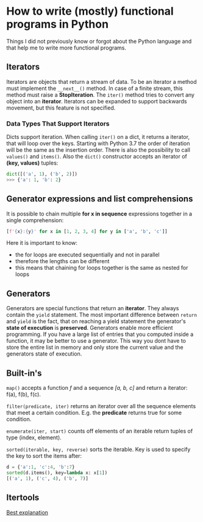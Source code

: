 # How to write (mostly) functional programs in Python
Things I did not previously know or forgot about the Python language and that help me to write more functional programs.

## Iterators
Iterators are objects that return a stream of data. To be an iterator a method must implement the `__next__()` method. In case of a finite stream, this method must raise a **StopIteration**. The `iter()` method tries to convert any object into an **iterator**. Iterators can be expanded to support backwards movement, but this feature is not specified. 

### Data Types That Support Iterators
Dicts support iteration. When calling `iter()` on a dict, it returns a iterator, that will loop over the keys. Starting with Python 3.7 the order of iteration will be the same as the insertion order. There is also the possibility to call `values()` and `items()`. Also the `dict()` constructor accepts an iterator of **(key, values)** tuples:
```python
dict([('a', 1), ('b', 2)])
>>> {'a': 1, 'b': 2}
```

## Generator expressions and list comprehensions
It is possible to chain multiple **for x in sequence** expressions together in a single comprehension:
```python
[f'{x}:{y}' for x in [1, 2, 3, 4] for y in ['a', 'b', 'c']]
```
Here it is important to know:
- the for loops are executed sequentially and not in parallel 
- therefore the lengths can be different
- this means that chaining for loops together is the same as nested for loops

## Generators
Generators are special functions that return an **iterator**. They always contain the `yield` statement. The most important difference between `return` and `yield` is the fact, that on reaching a yield statement the generator's **state of execution** is **preserved**. Generators enable more efficient programming. If you have a large list of entries that you computed inside a function, it may be better to use a generator. This way you dont have to store the entire list in memory and only store the current value and the generators state of execution.

## Built-in's
`map()` accepts a function *f* and a sequence *[a, b, c]* and return a iterator: f(a), f(b), f(c).

`filter(predicate, iter)` returns an iterator over all the sequence elements that meet a certain condition. E.g. the **predicate** returns true for some condition.

`enumerate(iter, start)` counts off elements of an iterable return tuples of type (index, element).

`sorted(iterable, key, reverse)` sorts the iterable. Key is used to specify the key to sort the items after:
```python
d = {'a':1, 'c':4, 'b':7}
sorted(d.items(), key=lambda x: x[1])
[('a', 1), ('c', 4), ('b', 7)]
```

## Itertools
[Best explanation](https://docs.python.org/3/howto/functional.html#creating-new-iterators)